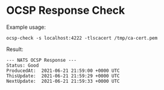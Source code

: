 # OCSP Response Check

Example usage:

```
ocsp-check -s localhost:4222 -tlscacert /tmp/ca-cert.pem 
```

Result: 

```
--- NATS OCSP Response ---
Status: Good
ProducedAt:  2021-06-21 21:59:00 +0000 UTC
ThisUpdate:  2021-06-21 21:59:29 +0000 UTC
NextUpdate:  2021-06-21 21:59:33 +0000 UTC
```
